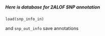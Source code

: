 ##### Here is database for 2ALOF SNP annotation
```
load(snp_info_in) 

```
and `snp_out_info` save annotations
